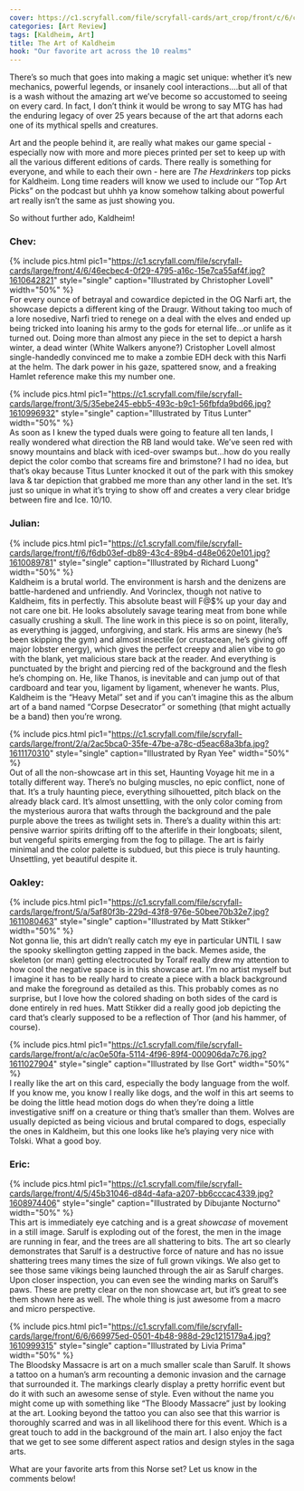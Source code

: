```yaml
---
cover: https://c1.scryfall.com/file/scryfall-cards/art_crop/front/c/6/c60fbc33-6198-4661-967e-cc94f2788e4a.jpg?1610996876
categories: [Art Review]
tags: [Kaldheim, Art]
title: The Art of Kaldheim
hook: "Our favorite art across the 10 realms"
---
```


There’s so much that goes into making a magic set unique: whether it’s new mechanics, powerful legends, or insanely cool interactions….but all of that is a wash without the amazing art we’ve become so accustomed to seeing on every card. In fact, I don’t think it would be wrong to say MTG has had the enduring legacy of over 25 years because of the art that adorns each one of its mythical spells and creatures.

Art and the people behind it, are really what makes our game special - especially now with more and more pieces printed per set to keep up with all the various different editions of cards. There really is something for everyone, and while to each their own - here are _The Hexdrinkers_ top picks for Kaldheim. Long time readers will know we used to include our “Top Art Picks” on the podcast but uhhh ya know somehow talking about powerful art really isn’t the same as just showing you.

So without further ado, Kaldheim!

<h3>Chev:</h3>

{% include pics.html
pic1="https://c1.scryfall.com/file/scryfall-cards/large/front/4/6/46ecbec4-0f29-4795-a16c-15e7ca55af4f.jpg?1610642821"
style="single"
caption="Illustrated by Christopher Lovell"
width="50%" %}
<br />
For every ounce of betrayal and cowardice depicted in the OG Narfi art, the showcase depicts a different king of the Draugr. Without taking too much of a lore nosedive, Narfi tried to renege on a deal with the elves and ended up being tricked into loaning his army to the gods for eternal life...or unlife as it turned out. Doing more than almost any piece in the set to depict a harsh winter, a dead winter (White Walkers anyone?) Cristopher Lovell almost single-handedly convinced me to make a zombie EDH deck with this Narfi at the helm. The dark power in his gaze, spattered snow, and a freaking Hamlet reference make this my number one.

{% include pics.html
pic1="https://c1.scryfall.com/file/scryfall-cards/large/front/3/5/35ebe245-ebb5-493c-b9c1-56fbfda9bd66.jpg?1610996932"
style="single"
caption="Illustrated by Titus Lunter"
width="50%" %}
<br />
As soon as I knew the typed duals were going to feature all ten lands, I really wondered what direction the RB land would take. We’ve seen red with snowy mountains and black with iced-over swamps but...how do you really depict the color combo that screams fire and brimstone? I had no idea, but that’s okay because Titus Lunter knocked it out of the park with this smokey lava & tar depiction that grabbed me more than any other land in the set. It’s just so unique in what it’s trying to show off and creates a very clear bridge between fire and Ice. 10/10.

<h3>Julian:</h3>

{% include pics.html
pic1="https://c1.scryfall.com/file/scryfall-cards/large/front/f/6/f6db03ef-db89-43c4-89b4-d48e0620e101.jpg?1610089781"
style="single"
caption="Illustrated by Richard Luong"
width="50%" %}
<br />
Kaldheim is a brutal world. The environment is harsh and the denizens are battle-hardened and unfriendly. And Vorinclex, though not native to Kaldheim, fits in perfectly. This absolute beast will F@$% up your day and not care one bit. He looks absolutely savage tearing meat from bone while casually crushing a skull. The line work in this piece is so on point, literally, as everything is jagged, unforgiving, and stark. His arms are sinewy (he’s been skipping the gym) and almost insectile (or crustacean, he’s giving off major lobster energy), which gives the perfect creepy and alien vibe to go with the blank, yet malicious stare back at the reader. And everything is punctuated by the bright and piercing red of the background and the flesh he’s chomping on. He, like Thanos, is inevitable and can jump out of that cardboard and tear you, ligament by ligament, whenever he wants. Plus, Kaldheim is the “Heavy Metal” set and if you can’t imagine this as the album art of a band named “Corpse Desecrator” or something (that might actually be a band) then you’re wrong.

{% include pics.html
pic1="https://c1.scryfall.com/file/scryfall-cards/large/front/2/a/2ac5bca0-35fe-47be-a78c-d5eac68a3bfa.jpg?1611170310"
style="single"
caption="Illustrated by Ryan Yee"
width="50%" %}
<br />
Out of all the non-showcase art in this set, Haunting Voyage hit me in a totally different way. There’s no bulging muscles, no epic conflict, none of that. It’s a truly haunting piece, everything silhouetted, pitch black on the already black card. It’s almost unsettling, with the only color coming from the mysterious aurora that wafts through the background and the pale purple above the trees as twilight sets in. There’s a duality within this art: pensive warrior spirits drifting off to the afterlife in their longboats; silent, but vengeful spirits emerging from the fog to pillage. The art is fairly minimal and the color palette is subdued, but this piece is truly haunting. Unsettling, yet beautiful despite it.

<h3>Oakley:</h3>

{% include pics.html
pic1="https://c1.scryfall.com/file/scryfall-cards/large/front/5/a/5af80f3b-229d-43f8-976e-50bee70b32e7.jpg?1611080463"
style="single"
caption="Illustrated by Matt Stikker"
width="50%" %}
<br />
Not gonna lie, this art didn’t really catch my eye in particular UNTIL I saw the spooky skellington getting zapped in the back. Memes aside, the skeleton (or man) getting electrocuted by Toralf really drew my attention to how cool the negative space is in this showcase art. I’m no artist myself but I imagine it has to be really hard to create a piece with a black background and make the foreground as detailed as this. This probably comes as no surprise, but I love how the colored shading on both sides of the card is done entirely in red hues. Matt Stikker did a really good job depicting the card that’s clearly supposed to be a reflection of Thor (and his hammer, of course).

{% include pics.html
pic1="https://c1.scryfall.com/file/scryfall-cards/large/front/a/c/ac0e50fa-5114-4f96-89f4-000906da7c76.jpg?1611027904"
style="single"
caption="Illustrated by Ilse Gort"
width="50%" %}
<br />
I really like the art on this card, especially the body language from the wolf. If you know me, you know I really like dogs, and the wolf in this art seems to be doing the little head motion dogs do when they’re doing a little investigative sniff on a creature or thing that’s smaller than them. Wolves are usually depicted as being vicious and brutal compared to dogs, especially the ones in Kaldheim, but this one looks like he’s playing very nice with Tolski. What a good boy.

<h3>Eric:</h3>

{% include pics.html
pic1="https://c1.scryfall.com/file/scryfall-cards/large/front/4/5/45b31046-d84d-4afa-a207-bb6cccac4339.jpg?1608974406"
style="single"
caption="Illustrated by  Dibujante Nocturno"
width="50%" %}
<br />
This art is immediately eye catching and is a great _showcase_ of movement in a still image. Sarulf is exploding out of the forest, the men in the image are running in fear, and the trees are all shattering to bits. The art so clearly demonstrates that Sarulf is a destructive force of nature and has no issue shattering trees many times the size of full grown vikings. We also get to see those same vikings being launched through the air as Sarulf charges. Upon closer inspection, you can even see the winding marks on Sarulf’s paws. These are pretty clear on the non showcase art, but it’s great to see them shown here as well. The whole thing is just awesome from a macro and micro perspective.

{% include pics.html
pic1="https://c1.scryfall.com/file/scryfall-cards/large/front/6/6/669975ed-0501-4b48-988d-29c1215179a4.jpg?1610999315"
style="single"
caption="Illustrated by Livia Prima"
width="50%" %}
<br />
The Bloodsky Massacre is art on a much smaller scale than Sarulf. It shows a tattoo on a human’s arm recounting a demonic invasion and the carnage that surrounded it. The markings clearly display a pretty horrific event but do it with such an awesome sense of style. Even without the name you might come up with something like “The Bloody Massacre” just by looking at the art. Looking beyond the tattoo you can also see that this warrior is thoroughly scarred and was in all likelihood there for this event. Which is a great touch to add in the background of the main art. I also enjoy the fact that we get to see some different aspect ratios and design styles in the saga arts.

What are your favorite arts from this Norse set? Let us know in the comments below!
